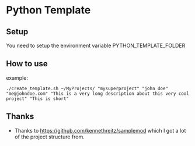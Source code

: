 # Python Template

## Setup

You need to setup the environment variable PYTHON_TEMPLATE_FOLDER

## How to use

example:

`./create_template.sh ~/MyProjects/ "mysuperproject" "john doe" "me@johndoe.com" "This is a very long description about this very cool project" "This is short"`

## Thanks

* Thanks to https://github.com/kennethreitz/samplemod which I got a lot of the project structure from.
